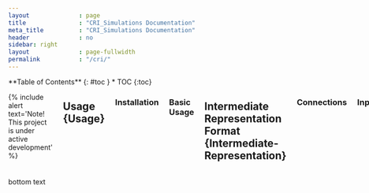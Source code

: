 ```yaml
---
layout              : page
title               : "CRI_Simulations Documentation"
meta_title          : "CRI_Simulations Documentation"
header              : no
sidebar: right
layout              : page-fullwidth
permalink           : "/cri/"
---
```


<div class="row">
<div class="medium-4 medium-push-8 columns" markdown="1">
<div class="panel radius" markdown="1">
**Table of Contents**
{: #toc }
*  TOC
{:toc}
</div>
</div><!-- /.medium-4.columns -->



<div class="medium-8 medium-pull-4 columns" markdown="1">
  
{% include alert text='Note! This project is under active development' %}

## Usage {Usage}
  
### Installation
  
### Basic Usage
  
## Intermediate Representation Format {Intermediate-Representation}
  
### Connections
  
### Inputs
  
## Architectural Details {Architectural-Details}
  
### PCI-e Command Specifications
  
### HBM Specifications
  
## API {API}
  
### compile_network module
  
### FPGA_Execution.fpga_compiler module
  
### FPGA_Execution.fpga_controller module
  
## YAML Specifications {YAML-Specifications}
  
### config.yaml
  
### FPGA_Execution/config.yaml
  
</div><!-- /.medium-8.columns -->
</div><!-- /.row -->

bottom text


